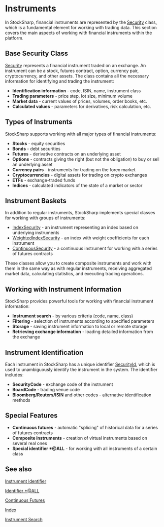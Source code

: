# Instruments

In StockSharp, financial instruments are represented by the [Security](xref:StockSharp.BusinessEntities.Security) class, which is a fundamental element for working with trading data. This section covers the main aspects of working with financial instruments within the platform.

## Base Security Class

[Security](xref:StockSharp.BusinessEntities.Security) represents a financial instrument traded on an exchange. An instrument can be a stock, futures contract, option, currency pair, cryptocurrency, and other assets. The class contains all the necessary information for identifying and trading the instrument:

- **Identification information** - code, ISIN, name, instrument class
- **Trading parameters** - price step, lot size, minimum volume
- **Market data** - current values of prices, volumes, order books, etc.
- **Calculated values** - parameters for derivatives, risk calculation, etc.

## Types of Instruments

StockSharp supports working with all major types of financial instruments:

- **Stocks** - equity securities
- **Bonds** - debt securities
- **Futures** - derivative contracts on an underlying asset
- **Options** - contracts giving the right (but not the obligation) to buy or sell an underlying asset
- **Currency pairs** - instruments for trading on the forex market
- **Cryptocurrencies** - digital assets for trading on crypto exchanges
- **ETFs** - exchange-traded funds
- **Indices** - calculated indicators of the state of a market or sector

## Instrument Baskets

In addition to regular instruments, StockSharp implements special classes for working with groups of instruments:

- [IndexSecurity](xref:StockSharp.Algo.IndexSecurity) - an instrument representing an index based on underlying instruments
- [WeightedIndexSecurity](xref:StockSharp.Algo.WeightedIndexSecurity) - an index with weight coefficients for each instrument
- [ContinuousSecurity](xref:StockSharp.Algo.ContinuousSecurity) - a continuous instrument for working with a series of futures contracts

These classes allow you to create composite instruments and work with them in the same way as with regular instruments, receiving aggregated market data, calculating statistics, and executing trading operations.

## Working with Instrument Information

StockSharp provides powerful tools for working with financial instrument information:

- **Instrument search** - by various criteria (code, name, class)
- **Filtering** - selection of instruments according to specified parameters
- **Storage** - saving instrument information to local or remote storage
- **Retrieving exchange information** - loading detailed information from the exchange

## Instrument Identification

Each instrument in StockSharp has a unique identifier [SecurityId](xref:StockSharp.Messages.SecurityId), which is used to unambiguously identify the instrument in the system. The identifier includes:

- **SecurityCode** - exchange code of the instrument
- **BoardCode** - trading venue code
- **Bloomberg/Reuters/ISIN** and other codes - alternative identification methods

## Special Features

- **Continuous futures** - automatic "splicing" of historical data for a series of futures contracts
- **Composite instruments** - creation of virtual instruments based on several real ones
- **Special identifier \*@ALL** - for working with all instruments of a certain class

## See also

[Instrument Identifier](instruments/instrument_identifier.md)

[Identifier \*@ALL](instruments/identifier_@all.md)

[Continuous Futures](instruments/continuous_futures.md)

[Index](instruments/index.md)

[Instrument Search](instruments/instrument_search.md)